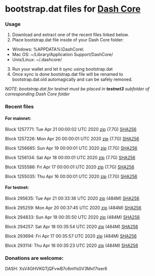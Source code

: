 # bootstrap.dat files for [Dash Core](https://github.com/dashpay/dash)

### Usage

1. Download and extract one of the recent files linked below.
2. Place bootstrap.dat file inside of your Dash Core folder:
 - Windows: %APPDATA%\DashCore\
 - Mac OS: ~/Library/Application Support/DashCore/
 - Unix/Linux: ~/.dashcore/
3. Run your wallet and let it sync using bootstrap.dat
4. Once sync is done bootstrap.dat file will be renamed to bootstrap.dat.old automagically and can be safely removed.

_NOTE: bootstrap.dat for testnet must be placed in **testnet3** subfolder of corresponding Dash Core folder_

### Recent files

#### For mainnet:

Block 1257771: Tue Apr 21 00:00:02 UTC 2020 [zip](https://dash-bootstrap.ams3.digitaloceanspaces.com/mainnet/2020-04-21/bootstrap.dat.zip) (7.7G) [SHA256](https://dash-bootstrap.ams3.digitaloceanspaces.com/mainnet/2020-04-21/sha256.txt)

Block 1257226: Mon Apr 20 00:00:01 UTC 2020 [zip](https://dash-bootstrap.ams3.digitaloceanspaces.com/mainnet/2020-04-20/bootstrap.dat.zip) (7.7G) [SHA256](https://dash-bootstrap.ams3.digitaloceanspaces.com/mainnet/2020-04-20/sha256.txt)

Block 1256685: Sun Apr 19 00:00:01 UTC 2020 [zip](https://dash-bootstrap.ams3.digitaloceanspaces.com/mainnet/2020-04-19/bootstrap.dat.zip) (7.7G) [SHA256](https://dash-bootstrap.ams3.digitaloceanspaces.com/mainnet/2020-04-19/sha256.txt)

Block 1256134: Sat Apr 18 00:00:01 UTC 2020 [zip](https://dash-bootstrap.ams3.digitaloceanspaces.com/mainnet/2020-04-18/bootstrap.dat.zip) (7.7G) [SHA256](https://dash-bootstrap.ams3.digitaloceanspaces.com/mainnet/2020-04-18/sha256.txt)

Block 1255586: Fri Apr 17 00:00:01 UTC 2020 [zip](https://dash-bootstrap.ams3.digitaloceanspaces.com/mainnet/2020-04-17/bootstrap.dat.zip) (7.7G) [SHA256](https://dash-bootstrap.ams3.digitaloceanspaces.com/mainnet/2020-04-17/sha256.txt)

Block 1255035: Thu Apr 16 00:00:01 UTC 2020 [zip](https://dash-bootstrap.ams3.digitaloceanspaces.com/mainnet/2020-04-16/bootstrap.dat.zip) (7.7G) [SHA256](https://dash-bootstrap.ams3.digitaloceanspaces.com/mainnet/2020-04-16/sha256.txt)


#### For testnet:

Block 295635: Tue Apr 21 00:33:36 UTC 2020 [zip](https://dash-bootstrap.ams3.digitaloceanspaces.com/testnet/2020-04-21/bootstrap.dat.zip) (484M) [SHA256](https://dash-bootstrap.ams3.digitaloceanspaces.com/testnet/2020-04-21/sha256.txt)

Block 295259: Mon Apr 20 00:37:45 UTC 2020 [zip](https://dash-bootstrap.ams3.digitaloceanspaces.com/testnet/2020-04-20/bootstrap.dat.zip) (484M) [SHA256](https://dash-bootstrap.ams3.digitaloceanspaces.com/testnet/2020-04-20/sha256.txt)

Block 294833: Sun Apr 19 00:35:50 UTC 2020 [zip](https://dash-bootstrap.ams3.digitaloceanspaces.com/testnet/2020-04-19/bootstrap.dat.zip) (484M) [SHA256](https://dash-bootstrap.ams3.digitaloceanspaces.com/testnet/2020-04-19/sha256.txt)

Block 294257: Sat Apr 18 00:35:54 UTC 2020 [zip](https://dash-bootstrap.ams3.digitaloceanspaces.com/testnet/2020-04-18/bootstrap.dat.zip) (484M) [SHA256](https://dash-bootstrap.ams3.digitaloceanspaces.com/testnet/2020-04-18/sha256.txt)

Block 293694: Fri Apr 17 00:35:57 UTC 2020 [zip](https://dash-bootstrap.ams3.digitaloceanspaces.com/testnet/2020-04-17/bootstrap.dat.zip) (484M) [SHA256](https://dash-bootstrap.ams3.digitaloceanspaces.com/testnet/2020-04-17/sha256.txt)

Block 293114: Thu Apr 16 00:35:23 UTC 2020 [zip](https://dash-bootstrap.ams3.digitaloceanspaces.com/testnet/2020-04-16/bootstrap.dat.zip) (484M) [SHA256](https://dash-bootstrap.ams3.digitaloceanspaces.com/testnet/2020-04-16/sha256.txt)


### Donations are welcome:

DASH: XsV4GHVKGTjQFvwB7c6mYsGV3Mxf7iser6
